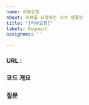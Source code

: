 ```yaml
---
name: 리뷰요청
about: 리뷰를 요청하는 이슈 템플릿
title: "[리뷰요청]"
labels: Request
assignees: ''

---
```


### URL :

### 코드 개요
>


### 질문
>
